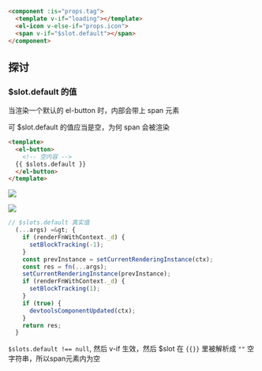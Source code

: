 ```html
<component :is="props.tag">
  <template v-if="loading"></template>
  <el-icon v-else-if="props.icon">
  <span v-if="$slot.default"></span>
</component>
```

## 探讨
### $slot.default 的值

当渲染一个默认的 el-button 时，内部会带上 span 元素

可 $slot.default 的值应当是空，为何 span 会被渲染
```html
<template>
  <el-button>
    <!-- 空内容 -->
  {{ $slots.default }}
  </el-button>
</template>
```

![](https://cdn.jsdelivr.net/gh/jiechen257/gallery@main/img/202312011720038.png)

![](https://cdn.jsdelivr.net/gh/jiechen257/gallery@main/img/202312011720716.png)

```js
// $slots.default 真实值
  (...args) =&gt; {
    if (renderFnWithContext._d) {
      setBlockTracking(-1);
    }
    const prevInstance = setCurrentRenderingInstance(ctx);
    const res = fn(...args);
    setCurrentRenderingInstance(prevInstance);
    if (renderFnWithContext._d) {
      setBlockTracking(1);
    }
    if (true) {
      devtoolsComponentUpdated(ctx);
    }
    return res;
  } 
```

`$slots.default !== null`, 然后 v-if 生效，然后 $slot 在 `{{}}` 里被解析成 `""` 空字符串，所以span元素内为空

